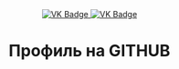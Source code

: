<div id="badges" align ="center">
  <a href="https://vk.com/goryachiy_doshik">
    <img src = "https://img.shields.io/badge/VK-blue?style=for-the-badge&logo=VK&logoColor=white" alt="VK Badge"/>
  </a>  
    <a href="https://mail.google.com/mail/u/0/#inbox">
    <img src = "https://img.shields.io/badge/EMAIL-red?style=for-the-badge&logo=Gmail&logoColor=white" alt="VK Badge"/>
     </a>
  </div>
  <div id="viewprof" align ="center">
    <img src = "https://komarev.com/ghpvc/?username=JatPack&style=flat-square&color=blue" alt=""/>
  </div>
<div id="heythere" align ="center">
<h1> Профиль на GITHUB </h1>
</div>
